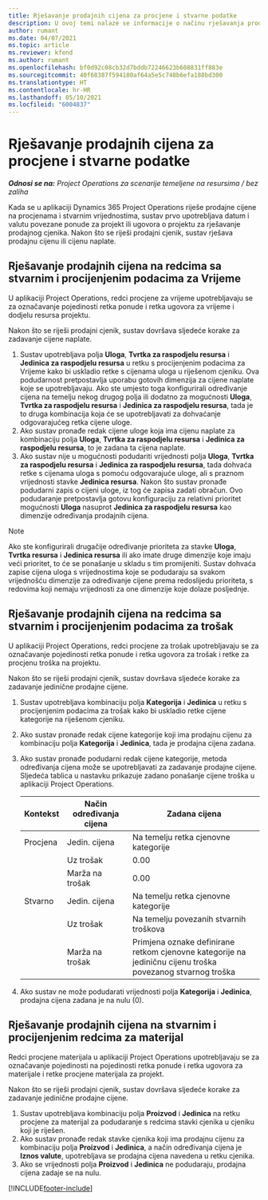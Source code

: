 ```yaml
---
title: Rješavanje prodajnih cijena za procjene i stvarne podatke
description: U ovoj temi nalaze se informacije o načinu rješavanja prodajnih cijena za procijenjene i stvarne podatke.
author: rumant
ms.date: 04/07/2021
ms.topic: article
ms.reviewer: kfend
ms.author: rumant
ms.openlocfilehash: bf0d92c08cb32d7bddb72246623b608831ff883e
ms.sourcegitcommit: 40f68387f594180af64a5e5c748b6efa188bd300
ms.translationtype: HT
ms.contentlocale: hr-HR
ms.lasthandoff: 05/10/2021
ms.locfileid: "6004837"
---
```

# <a name="resolve-sales-prices-for-estimates-and-actuals"></a>Rješavanje prodajnih cijena za procjene i stvarne podatke

_**Odnosi se na:** Project Operations za scenarije temeljene na resursima / bez zaliha_

Kada se u aplikaciji Dynamics 365 Project Operations riješe prodajne cijene na procjenama i stvarnim vrijednostima, sustav prvo upotrebljava datum i valutu povezane ponude za projekt ili ugovora o projektu za rješavanje prodajnog cjenika. Nakon što se riješi prodajni cjenik, sustav rješava prodajnu cijenu ili cijenu naplate.

## <a name="resolve-sales-rates-on-actual-and-estimate-lines-for-time"></a>Rješavanje prodajnih cijena na redcima sa stvarnim i procijenjenim podacima za Vrijeme

U aplikaciji Project Operations, redci procjene za vrijeme upotrebljavaju se za označavanje pojedinosti retka ponude i retka ugovora za vrijeme i dodjelu resursa projektu.

Nakon što se riješi prodajni cjenik, sustav dovršava sljedeće korake za zadavanje cijene naplate.

1. Sustav upotrebljava polja **Uloga**, **Tvrtka za raspodjelu resursa** i **Jedinica za raspodjelu resursa** u retku s procijenjenim podacima za Vrijeme kako bi uskladio retke s cijenama uloga u riješenom cjeniku. Ova podudarnost pretpostavlja uporabu gotovih dimenzija za cijene naplate koje se upotrebljavaju. Ako ste umjesto toga konfigurirali određivanje cijena na temelju nekog drugog polja ili dodatno za mogućnosti **Uloga**, **Tvrtka za raspodjelu resursa** i **Jedinica za raspodjelu resursa**, tada je to druga kombinacija koja će se upotrebljavati za dohvaćanje odgovarajućeg retka cijene uloge.
2. Ako sustav pronađe redak cijene uloge koja ima cijenu naplate za kombinaciju polja **Uloga**, **Tvrtka za raspodjelu resursa** i **Jedinica za raspodjelu resursa**, to je zadana ta cijena naplate.
3. Ako sustav nije u mogućnosti podudariti vrijednosti polja **Uloga**, **Tvrtka za raspodjelu resursa** i **Jedinica za raspodjelu resursa**, tada dohvaća retke s cijenama uloga s pomoću odgovarajuće uloge, ali s praznom vrijednosti stavke **Jedinica resursa**. Nakon što sustav pronađe podudarni zapis o cijeni uloge, iz tog će zapisa zadati obračun. Ovo podudaranje pretpostavlja gotovu konfiguraciju za relativni prioritet mogućnosti **Uloga** nasuprot **Jedinica za raspodjelu resursa** kao dimenzije određivanja prodajnih cijena.

> [!NOTE]
> Ako ste konfigurirali drugačije određivanje prioriteta za stavke **Uloga**, **Tvrtka resursa** i **Jedinica resursa** ili ako imate druge dimenzije koje imaju veći prioritet, to će se ponašanje u skladu s tim promijeniti. Sustav dohvaća zapise cijena uloga s vrijednostima koje se podudaraju sa svakom vrijednošću dimenzije za određivanje cijene prema redoslijedu prioriteta, s redovima koji nemaju vrijednosti za one dimenzije koje dolaze posljednje.

## <a name="resolve-sales-rates-on-actual-and-estimate-lines-for-expense"></a>Rješavanje prodajnih cijena na redcima sa stvarnim i procijenjenim podacima za trošak

U aplikaciji Project Operations, redci procjene za trošak upotrebljavaju se za označavanje pojedinosti retka ponude i retka ugovora za trošak i retke za procjenu troška na projektu.

Nakon što se riješi prodajni cjenik, sustav dovršava sljedeće korake za zadavanje jedinične prodajne cijene.

1. Sustav upotrebljava kombinaciju polja **Kategorija** i **Jedinica** u retku s procijenjenim podacima za trošak kako bi uskladio retke cijene kategorije na riješenom cjeniku.
2. Ako sustav pronađe redak cijene kategorije koji ima prodajnu cijenu za kombinaciju polja **Kategorija** i **Jedinica**, tada je prodajna cijena zadana.
3. Ako sustav pronađe podudarni redak cijene kategorije, metoda određivanja cijena može se upotrebljavati za zadavanje prodajne cijene. Sljedeća tablica u nastavku prikazuje zadano ponašanje cijene troška u aplikaciji Project Operations.

    | Kontekst | Način određivanja cijena | Zadana cijena |
    | --- | --- | --- |
    | Procjena | Jedin. cijena | Na temelju retka cjenovne kategorije |
    | &nbsp; | Uz trošak | 0.00 |
    | &nbsp; | Marža na trošak | 0.00 |
    | Stvarno | Jedin. cijena | Na temelju retka cjenovne kategorije |
    | &nbsp; | Uz trošak | Na temelju povezanih stvarnih troškova |
    | &nbsp; | Marža na trošak | Primjena oznake definirane retkom cjenovne kategorije na jediničnu cijenu troška povezanog stvarnog troška |

4. Ako sustav ne može podudarati vrijednosti polja **Kategorija** i **Jedinica**, prodajna cijena zadana je na nulu (0).

## <a name="resolve-sales-rates-on-actual-and-estimate-lines-for-material"></a>Rješavanje prodajnih cijena na stvarnim i procijenjenim redcima za materijal

Redci procjene materijala u aplikaciji Project Operations upotrebljavaju se za označavanje pojedinosti na pojedinosti retka ponude i retka ugovora za materijale i retke procjene materijala za projekt.

Nakon što se riješi prodajni cjenik, sustav dovršava sljedeće korake za zadavanje jedinične prodajne cijene.

1. Sustav upotrebljava kombinaciju polja **Proizvod** i **Jedinica** na retku procjene za materijal za podudaranje s redcima stavki cjenika u cjeniku koji je riješen.
2. Ako sustav pronađe redak stavke cjenika koji ima prodajnu cijenu za kombinaciju polja **Proizvod** i **Jedinica**, a način određivanja cijena je **Iznos valute**, upotrebljava se prodajna cijena navedena u retku cjenika.
3. Ako se vrijednosti polja **Proizvod** i **Jedinica** ne podudaraju, prodajna cijena zadaje se na nulu.



[!INCLUDE[footer-include](../includes/footer-banner.md)]
